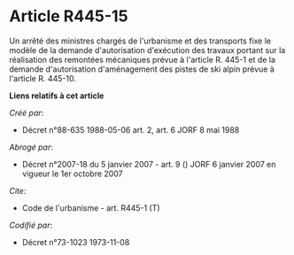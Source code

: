 # Article R445-15

Un arrêté des ministres chargés de l'urbanisme et des transports fixe le modèle de la demande d'autorisation d'exécution des
travaux portant sur la réalisation des remontées mécaniques prévue à l'article R. 445-1 et de la demande d'autorisation
d'aménagement des pistes de ski alpin prévue à l'article R. 445-10.

**Liens relatifs à cet article**

_Créé par_:

  - Décret n°88-635 1988-05-06 art. 2, art. 6 JORF 8 mai 1988

_Abrogé par_:

  - Décret n°2007-18 du 5 janvier 2007 - art. 9 () JORF 6 janvier 2007 en vigueur le 1er octobre 2007

_Cite_:

  - Code de l'urbanisme - art. R445-1 (T)

_Codifié par_:

  - Décret n°73-1023 1973-11-08

